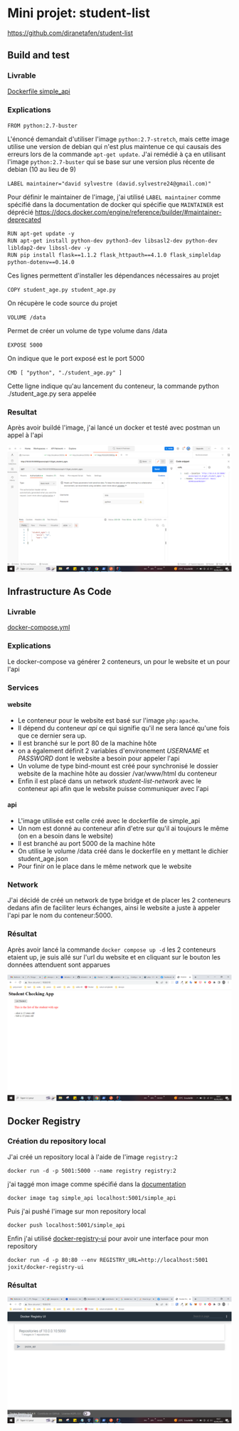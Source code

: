 # Mini projet: student-list

https://github.com/diranetafen/student-list

## Build and test
### Livrable
[Dockerfile simple_api](simple_api%2FDockerfile)

### Explications

`FROM python:2.7-buster`

L'énoncé demandait d'utiliser l'image `python:2.7-stretch`, 
mais cette image utilise une version de debian qui n'est plus maintenue ce qui causais des erreurs lors de la commande `apt-get update`.
J'ai remédié à ça en utilisant l'image `python:2.7-buster` qui se base sur une version plus récente de debian (10 au lieu de 9)

`LABEL maintainer="david sylvestre (david.sylvestre24@gmail.com)"`

Pour définir le maintainer de l'image, j'ai utilisé `LABEL maintainer` comme spécifié dans la documentation de docker qui spécifie que
`MAINTAINER` est déprécié https://docs.docker.com/engine/reference/builder/#maintainer-deprecated

```
RUN apt-get update -y
RUN apt-get install python-dev python3-dev libsasl2-dev python-dev libldap2-dev libssl-dev -y
RUN pip install flask==1.1.2 flask_httpauth==4.1.0 flask_simpleldap python-dotenv==0.14.0
```
Ces lignes permettent d'installer les dépendances nécessaires au projet

`COPY student_age.py student_age.py`

On récupère le code source du projet

`VOLUME /data`

Permet de créer un volume de type volume dans /data

`EXPOSE 5000`

On indique que le port exposé est le port 5000

`CMD [ "python", "./student_age.py" ]`

Cette ligne indique qu'au lancement du conteneur, la commande python ./student_age.py sera appelée

### Resultat

Après avoir buildé l'image, j'ai lancé un docker et testé avec postman un appel à l'api

![miniprojetdocker1.PNG](images_readme%2Fminiprojetdocker1.PNG)

## Infrastructure As Code
### Livrable
[docker-compose.yml](docker-compose.yml)

### Explications

Le docker-compose va générer 2 conteneurs, un pour le website et un pour l'api

### Services
#### website

- Le conteneur pour le website est basé sur l'image `php:apache`.
- Il dépend du conteneur *api* ce qui signifie qu'il ne sera lancé qu'une fois que ce dernier sera up.
- Il est branché sur le port 80 de la machine hôte
- on a également définit 2 variables d'environement *USERNAME* et *PASSWORD* dont le website a besoin pour appeler l'api
- Un volume de type bind-mount est créé pour synchronisé le dossier website de la machine hôte au dossier /var/www/html du conteneur
- Enfin il est placé dans un network *student-list-network* avec le conteneur api afin que le website puisse communiquer avec l'api

#### api

- L'image utilisée est celle créé avec le dockerfile de simple_api
- Un nom est donné au conteneur afin d'etre sur qu'il ai toujours le même (on en a besoin dans le website)
- Il est branché au port 5000 de la machine hôte
- On utilise le volume /data créé dans le dockerfile en y mettant le dichier student_age.json
- Pour finir on le place dans le même network que le website

### Network
J'ai décidé de créé un network de type bridge et de placer les 2 conteneurs dedans afin de faciliter leurs échanges,
ainsi le website a juste à appeler l'api par le nom du conteneur:5000.

### Résultat
Après avoir lancé la commande `docker compose up -d` les 2 conteneurs etaient up, je suis allé sur l'url du
website et en cliquant sur le bouton les données attenduent sont apparues

![miniprojetdocker2.PNG](images_readme%2Fminiprojetdocker2.PNG)

## Docker Registry

### Création du repository local

J'ai créé un repository local à l'aide de l'image `registry:2`

```shell
docker run -d -p 5001:5000 --name registry registry:2
```

j'ai taggé mon image comme spécifié dans la [documentation](https://docs.docker.com/registry/)

```shell
docker image tag simple_api localhost:5001/simple_api
```

Puis j'ai pushé l'image sur mon repository local

```shell
docker push localhost:5001/simple_api
```

Enfin j'ai utilisé [docker-registry-ui](https://hub.docker.com/r/joxit/docker-registry-ui/) pour avoir une interface pour mon repository

```shell
docker run -d -p 80:80 --env REGISTRY_URL=http://localhost:5001 joxit/docker-registry-ui
```

### Résultat

![miniprojetdocker3.PNG](images_readme%2Fminiprojetdocker3.PNG)
